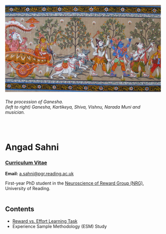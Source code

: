 ![](intro.png)
###### *The procession of Ganesha.* <br> *(left to right) Ganesha, Kartikeya, Shiva, Vishnu, Narada Muni and musician.*
<br>

# Angad Sahni <br>
### [Curriculum Vitae](CV.pdf) <br>
**Email:** a.sahni@pgr.reading.ac.uk <br> 

First-year PhD student in the [Neuroscience of Reward Group (NRG)](https://www.nrg-lab.co.uk/), University of Reading. 
<br> <br> 

## Contents <br>
- [Reward vs. Effort Learning Task](task.md) <br>
- Experience Sample Methodology (ESM) Study

